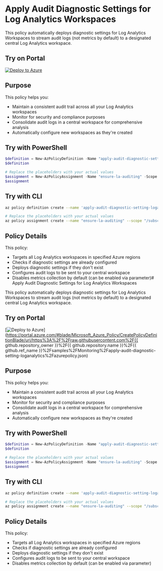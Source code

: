 # Apply Audit Diagnostic Settings for Log Analytics Workspaces

This policy automatically deploys diagnostic settings for Log Analytics Workspaces to stream audit logs (not metrics by default) to a designated central Log Analytics workspace.

## Try on Portal

[![Deploy to Azure](https://aka.ms/deploytoazurebutton)](https://portal.azure.com/#blade/Microsoft_Azure_Policy/CreatePolicyDefinitionBlade/uri/https%3A%2F%2Fraw.githubusercontent.com%2Fdstreefkerk%2Finfosec%2Fazure%2Fpolicy%2Fapply-diagnostic-setting-loganalytics-loganalytics%2Fazurepolicy.json)

## Purpose

This policy helps you:
- Maintain a consistent audit trail across all your Log Analytics workspaces
- Monitor for security and compliance purposes
- Consolidate audit logs in a central workspace for comprehensive analysis
- Automatically configure new workspaces as they're created

## Try with PowerShell

```powershell
$definition = New-AzPolicyDefinition -Name "apply-audit-diagnostic-setting-loganalytics" -DisplayName "Apply Audit Diagnostic Settings for Log Analytics Workspaces" -description "This policy automatically deploys diagnostic settings for Log Analytics Workspaces to stream audit logs (not metrics by default) to a designated Log Analytics workspace." -Policy 'https://path-to-your-repo/azurepolicy.rules.json' -Parameter 'https://path-to-your-repo/azurepolicy.parameters.json' -Mode Indexed
$definition

# Replace the placeholders with your actual values
$assignment = New-AzPolicyAssignment -Name "ensure-la-auditing" -Scope "/subscriptions/YOUR-SUBSCRIPTION-ID" -profileName "la-audit-logs" -logAnalytics "/subscriptions/YOUR-SUBSCRIPTION-ID/resourceGroups/YOUR-RG/providers/Microsoft.OperationalInsights/workspaces/YOUR-CENTRAL-WORKSPACE" -azureRegions @("australiaeast", "australiasoutheast") -metricsEnabled "False" -logsEnabled "True" -PolicyDefinition $definition
$assignment
```

## Try with CLI

```bash
az policy definition create --name 'apply-audit-diagnostic-setting-loganalytics' --display-name 'Apply Audit Diagnostic Settings for Log Analytics Workspaces' --description 'This policy automatically deploys diagnostic settings for Log Analytics Workspaces to stream audit logs (not metrics by default) to a designated Log Analytics workspace.' --rules 'https://path-to-your-repo/azurepolicy.rules.json' --params 'https://path-to-your-repo/azurepolicy.parameters.json' --mode Indexed

# Replace the placeholders with your actual values
az policy assignment create --name "ensure-la-auditing" --scope "/subscriptions/YOUR-SUBSCRIPTION-ID" --params "{ 'profileName': { 'value': 'la-audit-logs' }, 'logAnalytics': { 'value': '/subscriptions/YOUR-SUBSCRIPTION-ID/resourceGroups/YOUR-RG/providers/Microsoft.OperationalInsights/workspaces/YOUR-CENTRAL-WORKSPACE' }, 'azureRegions': { 'value': ['australiaeast', 'australiasoutheast'] }, 'metricsEnabled': { 'value': 'False' }, 'logsEnabled': { 'value': 'True' } }" --policy "apply-audit-diagnostic-setting-loganalytics"
```

## Policy Details

This policy:
- Targets all Log Analytics workspaces in specified Azure regions
- Checks if diagnostic settings are already configured
- Deploys diagnostic settings if they don't exist
- Configures audit logs to be sent to your central workspace
- Disables metrics collection by default (can be enabled via parameter)# Apply Audit Diagnostic Settings for Log Analytics Workspaces

This policy automatically deploys diagnostic settings for Log Analytics Workspaces to stream audit logs (not metrics by default) to a designated central Log Analytics workspace.

## Try on Portal

[![Deploy to Azure](http://azuredeploy.net/deploybutton.png)](https://portal.azure.com/#blade/Microsoft_Azure_Policy/CreatePolicyDefinitionBlade/uri/https%3A%2F%2Fraw.githubusercontent.com%2F{{ github.repository_owner }}%2F{{ github.repository.name }}%2F{{ github.ref_name }}%2Fsamples%2FMonitoring%2Fapply-audit-diagnostic-setting-loganalytics%2Fazurepolicy.json)

## Purpose

This policy helps you:
- Maintain a consistent audit trail across all your Log Analytics workspaces
- Monitor for security and compliance purposes
- Consolidate audit logs in a central workspace for comprehensive analysis
- Automatically configure new workspaces as they're created

## Try with PowerShell

```powershell
$definition = New-AzPolicyDefinition -Name "apply-audit-diagnostic-setting-loganalytics" -DisplayName "Apply Audit Diagnostic Settings for Log Analytics Workspaces" -description "This policy automatically deploys diagnostic settings for Log Analytics Workspaces to stream audit logs (not metrics by default) to a designated Log Analytics workspace." -Policy 'https://path-to-your-repo/azurepolicy.rules.json' -Parameter 'https://path-to-your-repo/azurepolicy.parameters.json' -Mode Indexed
$definition

# Replace the placeholders with your actual values
$assignment = New-AzPolicyAssignment -Name "ensure-la-auditing" -Scope "/subscriptions/YOUR-SUBSCRIPTION-ID" -profileName "la-audit-logs" -logAnalytics "/subscriptions/YOUR-SUBSCRIPTION-ID/resourceGroups/YOUR-RG/providers/Microsoft.OperationalInsights/workspaces/YOUR-CENTRAL-WORKSPACE" -azureRegions @("australiaeast", "australiasoutheast") -metricsEnabled "False" -logsEnabled "True" -PolicyDefinition $definition
$assignment
```

## Try with CLI

```bash
az policy definition create --name 'apply-audit-diagnostic-setting-loganalytics' --display-name 'Apply Audit Diagnostic Settings for Log Analytics Workspaces' --description 'This policy automatically deploys diagnostic settings for Log Analytics Workspaces to stream audit logs (not metrics by default) to a designated Log Analytics workspace.' --rules 'https://path-to-your-repo/azurepolicy.rules.json' --params 'https://path-to-your-repo/azurepolicy.parameters.json' --mode Indexed

# Replace the placeholders with your actual values
az policy assignment create --name "ensure-la-auditing" --scope "/subscriptions/YOUR-SUBSCRIPTION-ID" --params "{ 'profileName': { 'value': 'la-audit-logs' }, 'logAnalytics': { 'value': '/subscriptions/YOUR-SUBSCRIPTION-ID/resourceGroups/YOUR-RG/providers/Microsoft.OperationalInsights/workspaces/YOUR-CENTRAL-WORKSPACE' }, 'azureRegions': { 'value': ['australiaeast', 'australiasoutheast'] }, 'metricsEnabled': { 'value': 'False' }, 'logsEnabled': { 'value': 'True' } }" --policy "apply-audit-diagnostic-setting-loganalytics"
```

## Policy Details

This policy:
- Targets all Log Analytics workspaces in specified Azure regions
- Checks if diagnostic settings are already configured
- Deploys diagnostic settings if they don't exist
- Configures audit logs to be sent to your central workspace
- Disables metrics collection by default (can be enabled via parameter)